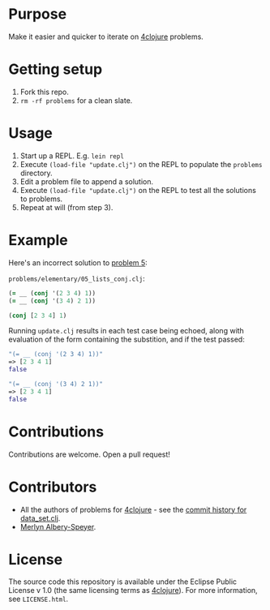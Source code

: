 # Purpose

Make it easier and quicker to iterate on [4clojure](http://4clojure.com) problems.

# Getting setup

1. Fork this repo.
1. `rm -rf problems` for a clean slate.

# Usage

1. Start up a REPL. E.g. `lein repl`
1. Execute `(load-file "update.clj")` on the REPL to populate the `problems` directory.
1. Edit a problem file to append a solution.
1. Execute `(load-file "update.clj")` on the REPL to test all the solutions to problems.
1. Repeat at will (from step 3).

# Example

Here's an incorrect solution to [problem 5](https://github.com/4clojure/4clojure/blob/0402c227a9f08048561659fdfc90696509b40ad9/src/foreclojure/data_set.clj#L53-L54):

`problems/elementary/05_lists_conj.clj`:
```clojure
(= __ (conj '(2 3 4) 1))
(= __ (conj '(3 4) 2 1))

(conj [2 3 4] 1)
```

Running `update.clj` results in each test case being echoed, along with evaluation of the form containing the substition, and if the test passed:

```clojure
"(= __ (conj '(2 3 4) 1))"
=> [2 3 4 1]
false

"(= __ (conj '(3 4) 2 1))"
=> [2 3 4 1]
false
```

# Contributions

Contributions are welcome. Open a pull request!

# Contributors

* All the authors of problems for [4clojure](https://github.com/4clojure/4clojure#contributors) - see the [commit history for data_set.clj](https://github.com/4clojure/4clojure/commits/develop/src/foreclojure/data_set.clj).
* [Merlyn Albery-Speyer](https://github.com/curious-attempt-bunny).

# License

The source code this repository is available under the Eclipse Public License v 1.0 (the same licensing terms as [4clojure](https://github.com/4clojure/4clojure)). For more information, see `LICENSE.html`.